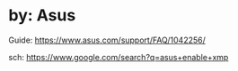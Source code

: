 # by: Asus
Guide: https://www.asus.com/support/FAQ/1042256/

sch: https://www.google.com/search?q=asus+enable+xmp
